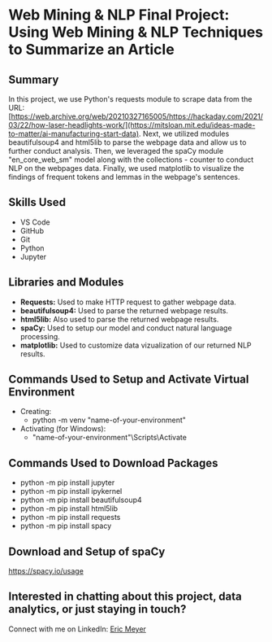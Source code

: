 # Web Mining & NLP Final Project: Using Web Mining & NLP Techniques to Summarize an Article

## Summary
In this project, we use Python's requests module to scrape data from the URL: [https://web.archive.org/web/20210327165005/https://hackaday.com/2021/03/22/how-laser-headlights-work/](https://mitsloan.mit.edu/ideas-made-to-matter/ai-manufacturing-start-data).
Next, we utilized modules beautifulsoup4 and html5lib to parse the webpage data and allow us to further conduct analysis.
Then, we leveraged the spaCy module "en_core_web_sm" model along with the collections - counter to conduct NLP on the webpages data.
Finally, we used matplotlib to visualize the findings of frequent tokens and lemmas in the webpage's sentences.

## Skills Used
- VS Code
- GitHub
- Git
- Python
- Jupyter

## Libraries and Modules
- __Requests:__ Used to make HTTP request to gather webpage data.
- __beautifulsoup4:__ Used to parse the returned webpage results.
- __html5lib:__ Also used to parse the returned webpage results.
- __spaCy:__ Used to setup our model and conduct natural language processing.
- __matplotlib:__ Used to customize data vizualization of our returned NLP results.

## Commands Used to Setup and Activate Virtual Environment
- Creating:
  - python -m venv "name-of-your-environment"
- Activating (for Windows):
  - "name-of-your-environment"\Scripts\Activate

## Commands Used to Download Packages
- python -m pip install jupyter
- python -m pip install ipykernel
- python -m pip install beautifulsoup4
- python -m pip install html5lib
- python -m pip install requests
- python -m pip install spacy

## Download and Setup of spaCy
https://spacy.io/usage

## Interested in chatting about this project, data analytics, or just staying in touch?
Connect with me on LinkedIn: [Eric Meyer](https://www.linkedin.com/in/ericmeyer123/)
